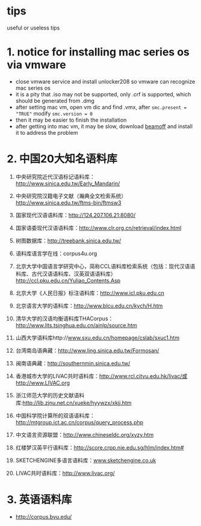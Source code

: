 # tips
useful or useless tips
# 1. notice for installing mac series os via vmware #
- close vmware service and install unlocker208 so vmware can recognize mac series os
- it is a pity that .iso may not be supported, only .crf is supported, which should be generated from .dmg
- after setting mac vm, open vm dic and find .vmx, after `smc.present = "TRUE"` modify `smc.version = 0`
- then it may be easier to finish the installation
- after getting into mac vm, it may be slow, download [beamoff](http://files.cnblogs.com/files/yipu/beamoff.zip) and install it to address the problem
# 2. 中国20大知名语料库 #
1. 中央研究院近代汉语标记语料库：http://www.sinica.edu.tw/Early_Mandarin/
2. 中央研究院汉籍电子文献（瀚典全文检索系统）http://www.sinica.edu.tw/ftms-bin/ftmsw3
3. 国家现代汉语语料库：http://124.207.106.21:8080/
4. 国家语委现代汉语语料库：http://www.clr.org.cn/retrieval/index.html
5. 树图数据库：http://treebank.sinica.edu.tw/
6. 语料库语言学在线：corpus4u.org
7. 北京大学中国语言学研究中心，简称CCL语料库检索系统（包括：现代汉语语料库、古代汉语语料库、汉英双语语料库）http://ccl.pku.edu.cn/Yuliao_Contents.Asp
8. 北京大学《人民日报》标注语料库：http://www.icl.pku.edu.cn
9. 北京语言大学的语料库：http://www.blcu.edu.cn/kych/H.htm
 
10. 清华大学的汉语均衡语料库THACorpus：http://www.lits.tsinghua.edu.cn/ainlp/source.htm
11. 山西大学语料库http://www.sxu.edu.cn/homepage/cslab/sxuc1.htm
12. 台湾南岛语典藏：http://www.ling.sinica.edu.tw/Formosan/
13. 闽南语典藏：http://southernmin.sinica.edu.tw/
14. 香港城市大学的LIVAC共时语料库：http://www.rcl.cityu.edu.hk/livac/或http://www.LIVAC.org
15. 浙江师范大学的历史文献语料库:http://lib.zjnu.net.cn/xueke/hyywzx/xkjj.htm
16. 中国科学院计算所的双语语料库：http://mtgroup.ict.ac.cn/corpus/query_process.php
17. 中文语言资源联盟：http://www.chineseldc.org/xyzy.htm
18. 红楼梦汉英平行语料库：http://score.crpp.nie.edu.sg/hlm/index.htm#
19. SKETCHENGINE多语言语料库：www.sketchengine.co.uk
20. LIVAC共时语料库：http://www.livac.org/

# 3. 英语语料库 #
- http://corpus.byu.edu/
